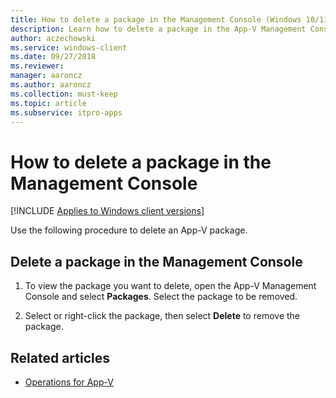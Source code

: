 ```yaml
---
title: How to delete a package in the Management Console (Windows 10/11)
description: Learn how to delete a package in the App-V Management Console and where to find information about operations for App-V.
author: aczechowski
ms.service: windows-client
ms.date: 09/27/2018
ms.reviewer: 
manager: aaroncz
ms.author: aaroncz
ms.collection: must-keep
ms.topic: article
ms.subservice: itpro-apps
---
```


# How to delete a package in the Management Console

[!INCLUDE [Applies to Windows client versions](../includes/applies-to-windows-client-versions.md)]

Use the following procedure to delete an App-V package.

## Delete a package in the Management Console

1. To view the package you want to delete, open the App-V Management Console and select **Packages**. Select the package to be removed.

2. Select or right-click the package, then select **Delete** to remove the package.





## Related articles

- [Operations for App-V](appv-operations.md)
